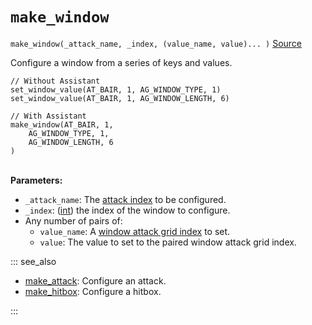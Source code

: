 # `make_window`

`make_window(_attack_name, _index, (value_name, value)... )` [Source](https://github.com/Rivals-Workshop-Community-Projects/injector-library/blob/main/inject/attacks.gml)

Configure a window from a series of keys and values.

[comment]: <> ( TODO link to definition of window when its made )

```gml
// Without Assistant
set_window_value(AT_BAIR, 1, AG_WINDOW_TYPE, 1)
set_window_value(AT_BAIR, 1, AG_WINDOW_LENGTH, 6)

// With Assistant
make_window(AT_BAIR, 1,
    AG_WINDOW_TYPE, 1,
    AG_WINDOW_LENGTH, 6
)
```

\
**Parameters:**

- `_attack_name`: The [attack index](https://rivalsofaether.com/attack-indexes/) to be configured.
- `_index`: ([int](/docs/workshop_guide/programming/learning_path/data_types.md#integers)) the index of the window to
  configure.
- Any number of pairs of:
    - `value_name`:
      A [window attack grid index](https://rivalsofaether.com/attack-grid-indexes/#post-153:~:text=Window%20Data,These%20values%20only)
      to set.
    - `value`: The value to set to the paired window attack grid index.

::: see_also

- [make_attack](make_attack.md): Configure an attack.
- [make_hitbox](make_hitbox.md): Configure a hitbox.

:::


[comment]: <> (\ )

[comment]: <> (**Notes:**)

[comment]: <> (\ )

[comment]: <> (**Further Examples:**)